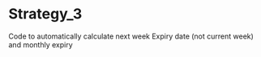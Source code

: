 # Strategy_3

Code to automatically calculate next week Expiry date (not current week) and monthly expiry
